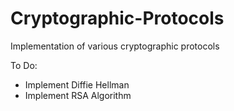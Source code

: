 # Cryptographic-Protocols
Implementation of various cryptographic protocols

To Do:
* Implement Diffie Hellman
* Implement RSA Algorithm
